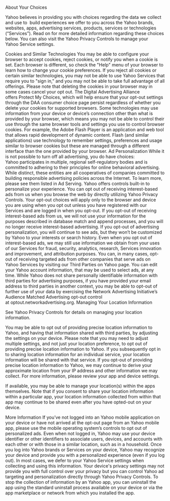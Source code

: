 About Your Choices

Yahoo believes in providing you with choices regarding the data we collect and use to  build experiences we offer to you across the Yahoo brands, websites, apps, advertising services, products, services or technologies (“Services”). Read on for more detailed information regarding these choices below. You can also visit the Yahoo Privacy Controls to manage your Yahoo Service settings.

Cookies and Similar Technologies
You may be able to configure your browser to accept cookies, reject cookies, or notify you when a cookie is set. Each browser is different, so check the "Help" menu of your browser to learn how to change your cookie preferences. If you reject all cookies or certain similar technologies, you may not be able to use Yahoo Services that require you to "sign in," and you may not be able to take full advantage of all offerings. Please note that deleting the cookies in your browser may in some cases cancel your opt out. The Digital Advertising Alliance offers Protect My Choices, which will help ensure that your opt-out settings through the DAA consumer choice page persist regardless of whether you delete your cookies for supported browsers.
Some technologies may use information from your device or device’s connection other than what is provided by your browser, which means you may not be able to control their use through the same browser tools and settings you use to control browser cookies. For example, the Adobe Flash Player is an application and web tool that allows rapid development of dynamic content. Flash (and similar applications) use technology to remember settings, preferences and usage similar to browser cookies but these are managed through a different interface than the one provided by your browser.
Ad Personalization
While it is not possible to turn off all advertising, you do have choices:
Yahoo participates in multiple, regional self-regulatory bodies and is committed to adhering to their principles for online behavioral advertising. While distinct, these entities are all cooperatives of companies committed to building responsible advertising policies across the Internet. To learn more, please see them listed in Ad Serving.
Yahoo offers controls built-in to personalize your experience. You can opt out of receiving interest-based ads from us when you browse the web by directly utilizing Yahoo Privacy Controls. Your opt-out choices will apply only to the browser and device you are using when you opt out unless you have registered with our Services and are logged in when you opt-out. If you opt-out of receiving interest-based ads from us, we will not use your information for the purposes described in database match and append processes, and you will no longer receive interest-based advertising.
If you opt-out of advertising personalization, you will continue to see ads, but they won’t be customized by Yahoo to your interests or search history.
Even when you opt out of interest-based ads, we may still use information we obtain from your uses of our Services for fraud, security, analytics, research, Services innovation and improvement, and attribution purposes.
You can, in many cases, opt-out of receiving targeted ads from other companies that serve ads on Yahoo Services by visiting our Third Parties on Yahoo page.
You can edit your Yahoo account information, that may be used to select ads, at any time.
While Yahoo does not share personally identifiable information with third parties for advertising purposes, if you have provided your email address to third parties in another context, you may be able to opt-out of further use of your data by exercising the Network Advertising Initiative’s Audience Matched Advertising opt-out control at optout.networkadvertising.org.
Managing Your Location Information

See Yahoo Privacy Controls for details on managing your location information.

You may be able to opt out of providing precise location information to Yahoo, and having that information shared with third parties, by adjusting the settings on your device. Please note that you may need to adjust multiple settings, and not just your location preference, to opt out of providing precise location information to Yahoo. If you subsequently opt in to sharing location information for an individual service, your location information will be shared with that service. If you opt-out of providing precise location information to Yahoo, we may continue to derive your approximate location from your IP address and other information we may collect. For more information, please review your app and device settings. 

If available, you may be able to manage your location(s) within the apps themselves. Note that if you consent to share your location information within a particular app, your location information collected from within that app may continue to be shared even after you have opted-out on your device.

More Information
If you’ve not logged into an Yahoo mobile application on your device or have not arrived at the opt-out page from an Yahoo mobile app, please use the mobile operating system’s controls to opt out of personalized ads. Even when not logged in, Yahoo may use your device identifier or other identifiers to associate users, devices, and accounts with each other or with those in a similar location, such as in a household.
Once you log into Yahoo brands or Services on your device, Yahoo may recognize your device and provide you with a personalized experience (even if you log out). In most cases, we defer to your Yahoo Service settings when collecting and using this information. Your device's privacy settings may not provide you with full control over your privacy but you can control Yahoo ad targeting and personalization directly through Yahoo Privacy Controls.
To stop the collection of information by an Yahoo app, you can uninstall the app using the standard uninstall process available on your device or via the app marketplace or network from which you installed the app.